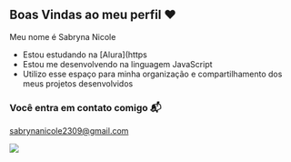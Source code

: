 ## Boas Vindas ao meu perfil ❤️

Meu nome é Sabryna Nicole 

- Estou estudando na [Alura](https
- Estou me desenvolvendo na linguagem JavaScript
- Utilizo esse espaço para minha organização e compartilhamento dos meus projetos desenvolvidos

### Você entra em contato comigo 📬

sabrynanicole2309@gmail.com



![](https://media.tenor.com/a4ynwUcjlagAAAAM/rosamaria-volleyball.gif)
